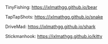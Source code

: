 TinyFishing: https://ixlmathgg.github.io/bear

TapTapShots: https://ixlmathgg.github.io/snake

DriveMad: https://ixlmathgg.github.io/shark

Stickmanhook: https://ixlmathgg.github.io/kitty
